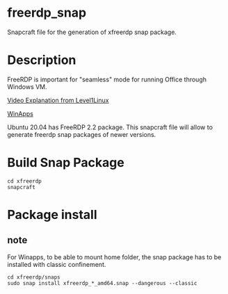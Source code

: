# freerdp_snap
Snapcraft file for the generation of xfreerdp snap package.

# Description

FreeRDP is important for "seamless" mode for running Office through Windows VM.

[Video Explanation from Level1Linux](https://www.youtube.com/watch?v=0qYf-mehpvg)

[WinApps](https://github.com/Fmstrat/winapps)

Ubuntu 20.04 has FreeRDP 2.2 package. This snapcraft file will allow to generate freerdp snap packages of newer versions.


# Build Snap Package

```
cd xfreerdp
snapcraft
```


# Package install

## note

For Winapps, to be able to mount home folder, the snap package has to be installed with classic confinement.

```
cd xfreerdp/snaps
sudo snap install xfreerdp_*_amd64.snap --dangerous --classic
```